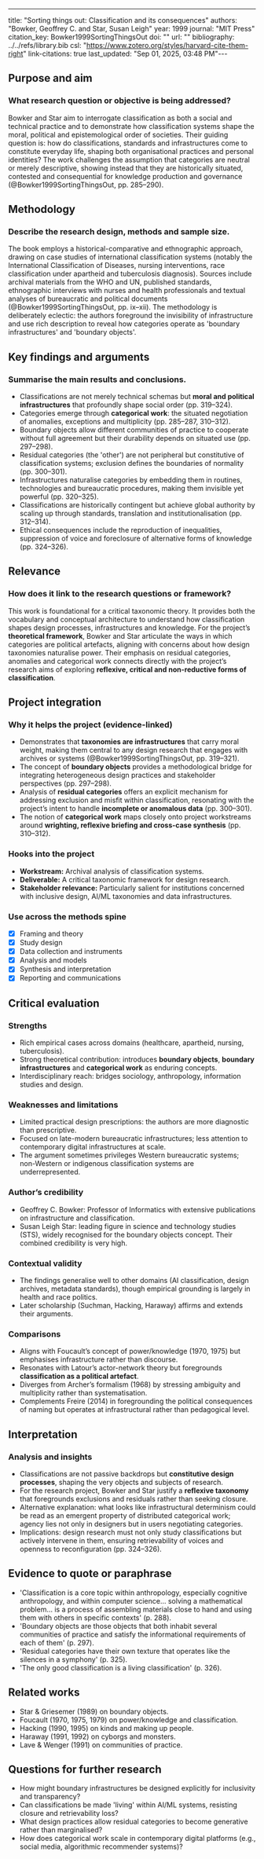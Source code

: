 ---
title: "Sorting things out: Classification and its consequences"
authors: "Bowker, Geoffrey C. and Star, Susan Leigh"
year: 1999
journal: "MIT Press"
citation_key: Bowker1999SortingThingsOut
doi: ""
url: ""
bibliography: ../../refs/library.bib
csl: "https://www.zotero.org/styles/harvard-cite-them-right"
link-citations: true
last_updated: "Sep 01, 2025, 03:48 PM"---
## Purpose and aim
### What research question or objective is being addressed?
Bowker and Star aim to interrogate classification as both a social and technical practice and to demonstrate how classification systems shape the moral, political and epistemological order of societies. Their guiding question is: how do classifications, standards and infrastructures come to constitute everyday life, shaping both organisational practices and personal identities? The work challenges the assumption that categories are neutral or merely descriptive, showing instead that they are historically situated, contested and consequential for knowledge production and governance (@Bowker1999SortingThingsOut, pp. 285–290).

## Methodology
### Describe the research design, methods and sample size.
The book employs a historical-comparative and ethnographic approach, drawing on case studies of international classification systems (notably the International Classification of Diseases, nursing interventions, race classification under apartheid and tuberculosis diagnosis). Sources include archival materials from the WHO and UN, published standards, ethnographic interviews with nurses and health professionals and textual analyses of bureaucratic and political documents (@Bowker1999SortingThingsOut, pp. ix–xii). The methodology is deliberately eclectic: the authors foreground the invisibility of infrastructure and use rich description to reveal how categories operate as 'boundary infrastructures' and 'boundary objects'.

## Key findings and arguments
### Summarise the main results and conclusions.
- Classifications are not merely technical schemas but **moral and political infrastructures** that profoundly shape social order (pp. 319–324).  
- Categories emerge through **categorical work**: the situated negotiation of anomalies, exceptions and multiplicity (pp. 285–287, 310–312).  
- Boundary objects allow different communities of practice to cooperate without full agreement but their durability depends on situated use (pp. 297–298).  
- Residual categories (the 'other') are not peripheral but constitutive of classification systems; exclusion defines the boundaries of normality (pp. 300–301).  
- Infrastructures naturalise categories by embedding them in routines, technologies and bureaucratic procedures, making them invisible yet powerful (pp. 320–325).  
- Classifications are historically contingent but achieve global authority by scaling up through standards, translation and institutionalisation (pp. 312–314).  
- Ethical consequences include the reproduction of inequalities, suppression of voice and foreclosure of alternative forms of knowledge (pp. 324–326).  

## Relevance
### How does it link to the research questions or framework?
This work is foundational for a critical taxonomic theory. It provides both the vocabulary and conceptual architecture to understand how classification shapes design processes, infrastructures and knowledge. For the project’s **theoretical framework**, Bowker and Star articulate the ways in which categories are political artefacts, aligning with concerns about how design taxonomies naturalise power. Their emphasis on residual categories, anomalies and categorical work connects directly with the project’s research aims of exploring **reflexive, critical and non-reductive forms of classification**.

## Project integration
### Why it helps the project (evidence-linked)
- Demonstrates that **taxonomies are infrastructures** that carry moral weight, making them central to any design research that engages with archives or systems (@Bowker1999SortingThingsOut, pp. 319–321).  
- The concept of **boundary objects** provides a methodological bridge for integrating heterogeneous design practices and stakeholder perspectives (pp. 297–298).  
- Analysis of **residual categories** offers an explicit mechanism for addressing exclusion and misfit within classification, resonating with the project’s intent to handle **incomplete or anomalous data** (pp. 300–301).  
- The notion of **categorical work** maps closely onto project workstreams around **wrighting, reflexive briefing and cross-case synthesis** (pp. 310–312).  

### Hooks into the project
- **Workstream:** Archival analysis of classification systems.  
- **Deliverable:** A critical taxonomic framework for design research.  
- **Stakeholder relevance:** Particularly salient for institutions concerned with inclusive design, AI/ML taxonomies and data infrastructures.  

### Use across the methods spine
- [x] Framing and theory  
- [x] Study design  
- [x] Data collection and instruments  
- [x] Analysis and models  
- [x] Synthesis and interpretation  
- [x] Reporting and communications  

## Critical evaluation
### Strengths
- Rich empirical cases across domains (healthcare, apartheid, nursing, tuberculosis).  
- Strong theoretical contribution: introduces **boundary objects**, **boundary infrastructures** and **categorical work** as enduring concepts.  
- Interdisciplinary reach: bridges sociology, anthropology, information studies and design.  

### Weaknesses and limitations
- Limited practical design prescriptions: the authors are more diagnostic than prescriptive.  
- Focused on late-modern bureaucratic infrastructures; less attention to contemporary digital infrastructures at scale.  
- The argument sometimes privileges Western bureaucratic systems; non-Western or indigenous classification systems are underrepresented.  

### Author’s credibility
- Geoffrey C. Bowker: Professor of Informatics with extensive publications on infrastructure and classification.  
- Susan Leigh Star: leading figure in science and technology studies (STS), widely recognised for the boundary objects concept. Their combined credibility is very high.  

### Contextual validity
- The findings generalise well to other domains (AI classification, design archives, metadata standards), though empirical grounding is largely in health and race politics.  
- Later scholarship (Suchman, Hacking, Haraway) affirms and extends their arguments.  

### Comparisons
- Aligns with Foucault’s concept of power/knowledge (1970, 1975) but emphasises infrastructure rather than discourse.  
- Resonates with Latour’s actor-network theory but foregrounds **classification as a political artefact**.  
- Diverges from Archer’s formalism (1968) by stressing ambiguity and multiplicity rather than systematisation.  
- Complements Freire (2014) in foregrounding the political consequences of naming but operates at infrastructural rather than pedagogical level.  

## Interpretation
### Analysis and insights
- Classifications are not passive backdrops but **constitutive design processes**, shaping the very objects and subjects of research.  
- For the research project, Bowker and Star justify a **reflexive taxonomy** that foregrounds exclusions and residuals rather than seeking closure.  
- Alternative explanation: what looks like infrastructural determinism could be read as an emergent property of distributed categorical work; agency lies not only in designers but in users negotiating categories.  
- Implications: design research must not only study classifications but actively intervene in them, ensuring retrievability of voices and openness to reconfiguration (pp. 324–326).  

## Evidence to quote or paraphrase
- 'Classification is a core topic within anthropology, especially cognitive anthropology, and within computer science… solving a mathematical problem… is a process of assembling materials close to hand and using them with others in specific contexts' (p. 288).  
- 'Boundary objects are those objects that both inhabit several communities of practice and satisfy the informational requirements of each of them' (p. 297).  
- 'Residual categories have their own texture that operates like the silences in a symphony' (p. 325).  
- 'The only good classification is a living classification' (p. 326).  

## Related works
- Star & Griesemer (1989) on boundary objects.  
- Foucault (1970, 1975, 1979) on power/knowledge and classification.  
- Hacking (1990, 1995) on kinds and making up people.  
- Haraway (1991, 1992) on cyborgs and monsters.  
- Lave & Wenger (1991) on communities of practice.  

## Questions for further research
- How might boundary infrastructures be designed explicitly for inclusivity and transparency?  
- Can classifications be made 'living' within AI/ML systems, resisting closure and retrievability loss?  
- What design practices allow residual categories to become generative rather than marginalised?  
- How does categorical work scale in contemporary digital platforms (e.g., social media, algorithmic recommender systems)?  
